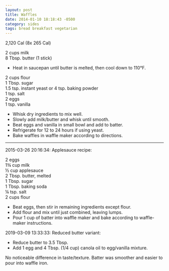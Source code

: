 ```yaml
---
layout: post
title: Waffles
date: 2014-01-10 18:18:43 -0500
category: sides
tags: bread breakfast vegetarian
---
```

2,120 Cal (8x 265 Cal)
  
2 cups milk  
8 Tbsp. butter (1 stick)  

* Heat in saucepan until butter is melted, then cool down to 110°F.

2 cups flour  
1 Tbsp. sugar  
1.5 tsp. instant yeast or 4 tsp. baking powder  
1 tsp. salt  
2 eggs  
1 tsp. vanilla  

* Whisk dry ingredients to mix well.
* Slowly add milk/butter and whisk until smooth.
* Beat eggs and vanilla in small bowl and add to batter.
* Refrigerate for 12 to 24 hours if using yeast.
* Bake waffles in waffle maker according to directions.

---

2015-03-26 20:16:34: Applesauce recipe:

2 eggs  
1¾ cup milk  
½ cup applesauce  
2 Tbsp. butter, melted  
1 Tbsp. sugar  
1 Tbsp. baking soda  
¼ tsp. salt  
2 cups flour

* Beat eggs, then stir in remaining ingredients except flour.
* Add flour and mix until just combined, leaving lumps.
* Pour 1 cup of batter into waffle maker and bake according to waffle-maker instructions.

2019-03-09 13:33:33: Reduced butter variant:
* Reduce butter to 3.5 Tbsp.
* Add 1 egg and 4 Tbsp. (1/4 cup) canola oil to egg/vanilla mixture.

No noticeable difference in taste/texture. Batter was smoother and easier to pour
into waffle iron.
